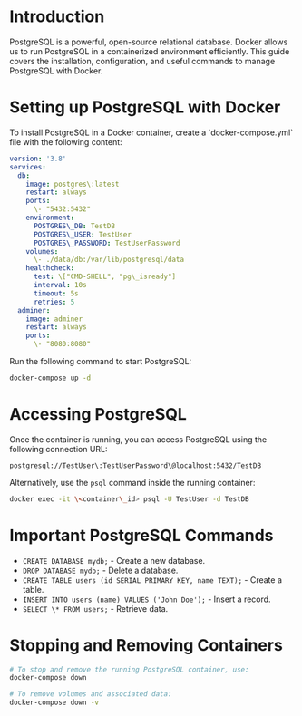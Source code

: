 # Introduction

PostgreSQL is a powerful, open-source relational database. Docker allows us to run PostgreSQL in a containerized environment efficiently. This guide covers the installation, configuration, and useful commands to manage PostgreSQL with Docker.

# Setting up PostgreSQL with Docker

To install PostgreSQL in a Docker container, create a \`docker-compose.yml\` file with the following content:

```yaml
version: '3.8'
services:
  db:
    image: postgres\:latest
    restart: always
    ports:
      \- "5432:5432"
    environment:
      POSTGRES\_DB: TestDB
      POSTGRES\_USER: TestUser
      POSTGRES\_PASSWORD: TestUserPassword
    volumes:
      \- ./data/db:/var/lib/postgresql/data
    healthcheck:
      test: \["CMD-SHELL", "pg\_isready"]
      interval: 10s
      timeout: 5s
      retries: 5
  adminer:
    image: adminer
    restart: always
    ports:
      \- "8080:8080"
```

Run the following command to start PostgreSQL:

```bash
docker-compose up -d
```

# Accessing PostgreSQL

Once the container is running, you can access PostgreSQL using the following connection URL:

```plaintext
postgresql://TestUser\:TestUserPassword\@localhost:5432/TestDB
```

Alternatively, use the `psql` command inside the running container:

```bash
docker exec -it \<container\_id> psql -U TestUser -d TestDB
```

# Important PostgreSQL Commands

* `CREATE DATABASE mydb;` - Create a new database.
* `DROP DATABASE mydb;` - Delete a database.
* `CREATE TABLE users (id SERIAL PRIMARY KEY, name TEXT);` - Create a table.
* `INSERT INTO users (name) VALUES ('John Doe');` - Insert a record.
* `SELECT \* FROM users;` - Retrieve data.

# Stopping and Removing Containers


```bash
# To stop and remove the running PostgreSQL container, use:
docker-compose down

# To remove volumes and associated data:
docker-compose down -v
```